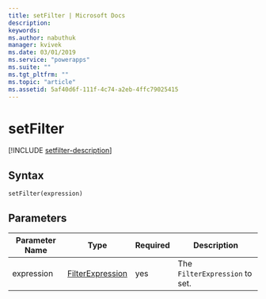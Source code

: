 ```yaml
---
title: setFilter | Microsoft Docs
description: 
keywords:
ms.author: nabuthuk
manager: kvivek
ms.date: 03/01/2019
ms.service: "powerapps"
ms.suite: ""
ms.tgt_pltfrm: ""
ms.topic: "article"
ms.assetid: 5af40d6f-111f-4c74-a2eb-4ffc79025415
---
```


# setFilter

[!INCLUDE [setfilter-description](includes/setfilter-description.md)]

## Syntax

`setFilter(expression)`

## Parameters

| Parameter Name|Type|Required|Description|
| ------------- |----|--------|-----------|
|expression|[FilterExpression](../filterexpression.md)|yes|The `FilterExpression` to set.|


